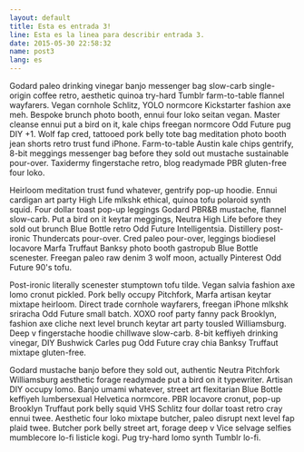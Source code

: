 ```yaml
---
layout: default
title: Esta es entrada 3!
line: Esta es la linea para describir entrada 3.
date: 2015-05-30 22:58:32
name: post3
lang: es
---
```



Godard paleo drinking vinegar banjo messenger bag slow-carb single-origin coffee retro, aesthetic quinoa try-hard Tumblr farm-to-table flannel wayfarers. Vegan cornhole Schlitz, YOLO normcore Kickstarter fashion axe meh. Bespoke brunch photo booth, ennui four loko seitan vegan. Master cleanse ennui put a bird on it, kale chips freegan normcore Odd Future pug DIY +1. Wolf fap cred, tattooed pork belly tote bag meditation photo booth jean shorts retro trust fund iPhone. Farm-to-table Austin kale chips gentrify, 8-bit meggings messenger bag before they sold out mustache sustainable pour-over. Taxidermy fingerstache retro, blog readymade PBR gluten-free four loko.

Heirloom meditation trust fund whatever, gentrify pop-up hoodie. Ennui cardigan art party High Life mlkshk ethical, quinoa tofu polaroid synth squid. Four dollar toast pop-up leggings Godard PBR&B mustache, flannel slow-carb. Put a bird on it keytar meggings, Neutra High Life before they sold out brunch Blue Bottle retro Odd Future Intelligentsia. Distillery post-ironic Thundercats pour-over. Cred paleo pour-over, leggings biodiesel locavore Marfa Truffaut Banksy photo booth gastropub Blue Bottle scenester. Freegan paleo raw denim 3 wolf moon, actually Pinterest Odd Future 90's tofu.

Post-ironic literally scenester stumptown tofu tilde. Vegan salvia fashion axe lomo cronut pickled. Pork belly occupy Pitchfork, Marfa artisan keytar mixtape heirloom. Direct trade cornhole wayfarers, freegan iPhone mlkshk sriracha Odd Future small batch. XOXO roof party fanny pack Brooklyn, fashion axe cliche next level brunch keytar art party tousled Williamsburg. Deep v fingerstache hoodie chillwave slow-carb. 8-bit keffiyeh drinking vinegar, DIY Bushwick Carles pug Odd Future cray chia Banksy Truffaut mixtape gluten-free.

Godard mustache banjo before they sold out, authentic Neutra Pitchfork Williamsburg aesthetic forage readymade put a bird on it typewriter. Artisan DIY occupy lomo. Banjo umami whatever, street art flexitarian Blue Bottle keffiyeh lumbersexual Helvetica normcore. PBR locavore cronut, pop-up Brooklyn Truffaut pork belly squid VHS Schlitz four dollar toast retro cray ennui twee. Aesthetic four loko mixtape butcher, paleo disrupt next level fap plaid twee. Butcher pork belly street art, forage deep v Vice selvage selfies mumblecore lo-fi listicle kogi. Pug try-hard lomo synth Tumblr lo-fi.
